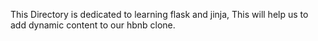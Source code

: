 This Directory is dedicated to learning flask and jinja, This will help us to add dynamic content to our hbnb clone.
